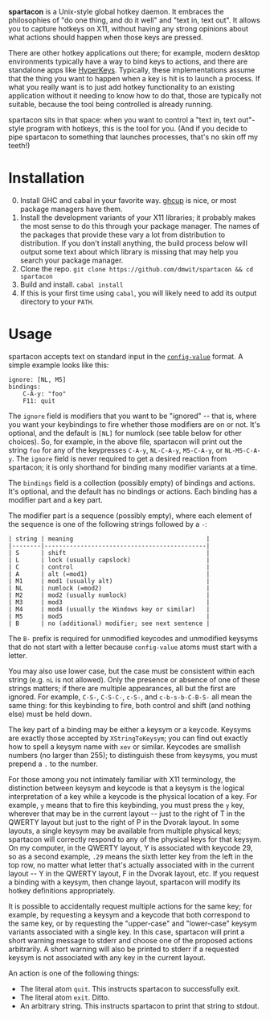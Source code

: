 **spartacon** is a Unix-style global hotkey daemon. It embraces the philosophies of "do one thing, and do it well" and "text in, text out". It allows you to capture hotkeys on X11, without having any strong opinions about what actions should happen when those keys are pressed.

There are other hotkey applications out there; for example, modern desktop environments typically have a way to bind keys to actions, and there are standalone apps like [HyperKeys](https://hyperkeys.xureilab.com/). Typically, these implementations assume that the thing you want to happen when a key is hit is to launch a process. If what you really want is to just add hotkey functionality to an existing application without it needing to know how to do that, those are typically not suitable, because the tool being controlled is already running.

spartacon sits in that space: when you want to control a "text in, text out"-style program with hotkeys, this is the tool for you. (And if you decide to pipe spartacon to something that launches processes, that's no skin off my teeth!)

# Installation

0. Install GHC and cabal in your favorite way. [ghcup](https://www.haskell.org/ghcup/) is nice, or most package managers have them.
1. Install the development variants of your X11 libraries; it probably makes the most sense to do this through your package manager. The names of the packages that provide these vary a lot from distribution to distribution. If you don't install anything, the build process below will output some text about which library is missing that may help you search your package manager.
2. Clone the repo. `git clone https://github.com/dmwit/spartacon && cd spartacon`
3. Build and install. `cabal install`
4. If this is your first time using `cabal`, you will likely need to add its output directory to your `PATH`.

# Usage

spartacon accepts text on standard input in the [`config-value`](http://hackage.haskell.org/package/config-value/docs/Config.html) format. A simple example looks like this:

    ignore: [NL, M5]
    bindings:
        C-A-y: "foo"
        F11: quit

The `ignore` field is modifiers that you want to be "ignored" -- that is, where you want your keybindings to fire whether those modifiers are on or not. It's optional, and the default is `[NL]` for numlock (see table below for other choices). So, for example, in the above file, spartacon will print out the string `foo` for any of the keypresses `C-A-y`, `NL-C-A-y`, `M5-C-A-y`, or `NL-M5-C-A-y`. The `ignore` field is never required to get a desired reaction from spartacon; it is only shorthand for binding many modifier variants at a time.

The `bindings` field is a collection (possibly empty) of bindings and actions. It's optional, and the default has no bindings or actions. Each binding has a modifier part and a key part.

The modifier part is a sequence (possibly empty), where each element of the sequence is one of the following strings followed by a `-`:

    | string | meaning                                     |
    |--------|---------------------------------------------|
    | S      | shift                                       |
    | L      | lock (usually capslock)                     |
    | C      | control                                     |
    | A      | alt (=mod1)                                 |
    | M1     | mod1 (usually alt)                          |
    | NL     | numlock (=mod2)                             |
    | M2     | mod2 (usually numlock)                      |
    | M3     | mod3                                        |
    | M4     | mod4 (usually the Windows key or similar)   |
    | M5     | mod5                                        |
    | B      | no (additional) modifier; see next sentence |

The `B-` prefix is required for unmodified keycodes and unmodified keysyms that do not start with a letter because `config-value` atoms must start with a letter.

You may also use lower case, but the case must be consistent within each string (e.g. `nL` is not allowed). Only the presence or absence of one of these strings matters; if there are multiple appearances, all but the first are ignored. For example, `C-S-`, `C-S-C-`, `c-S-`, and `c-b-s-b-C-B-S-` all mean the same thing: for this keybinding to fire, both control and shift (and nothing else) must be held down.

The key part of a binding may be either a keysym or a keycode. Keysyms are exactly those accepted by `XStringToKeysym`; you can find out exactly how to spell a keysym name with `xev` or similar. Keycodes are smallish numbers (no larger than 255); to distinguish these from keysyms, you must prepend a `.` to the number.

For those among you not intimately familiar with X11 terminology, the distinction between keysym and keycode is that a keysym is the logical interpretation of a key while a keycode is the physical location of a key. For example, `y` means that to fire this keybinding, you must press the `y` key, wherever that may be in the current layout -- just to the right of T in the QWERTY layout but just to the right of P in the Dvorak layout. In some layouts, a single keysym may be available from multiple physical keys; spartacon will correctly respond to any of the physical keys for that keysym. On my computer, in the QWERTY layout, Y is associated with keycode 29, so as a second example, `.29` means the sixth letter key from the left in the top row, no matter what letter that's actually associated with in the current layout -- Y in the QWERTY layout, F in the Dvorak layout, etc. If you request a binding with a keysym, then change layout, spartacon will modify its hotkey definitions appropriately.

It is possible to accidentally request multiple actions for the same key; for example, by requesting a keysym and a keycode that both correspond to the same key, or by requesting the "upper-case" and "lower-case" keysym variants associated with a single key. In this case, spartacon will print a short warning message to stderr and choose one of the proposed actions arbitrarily. A short warning will also be printed to stderr if a requested keysym is not associated with any key in the current layout.

An action is one of the following things:
* The literal atom `quit`. This instructs spartacon to successfully exit.
* The literal atom `exit`. Ditto.
* An arbitrary string. This instructs spartacon to print that string to stdout.
